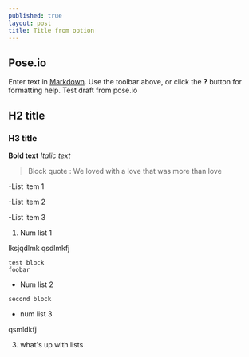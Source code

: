 ```yaml
---
published: true
layout: post
title: Title from option
---
```

## Pose.io

Enter text in [Markdown](http://daringfireball.net/projects/markdown/). Use the toolbar above, or click the **?** button for formatting help.
Test draft from pose.io
## H2 title
### H3 title

**Bold text**
_Italic text_

> Block quote : We loved with a love that was more than love


-List item 1

-List item 2

-List item 3

1. Num list 1

lksjqdlmk
qsdlmkfj
```
test block
foobar
```

+ Num list 2


```
second block
```
* num list 3

qsmldkfj

3. what's up with lists
